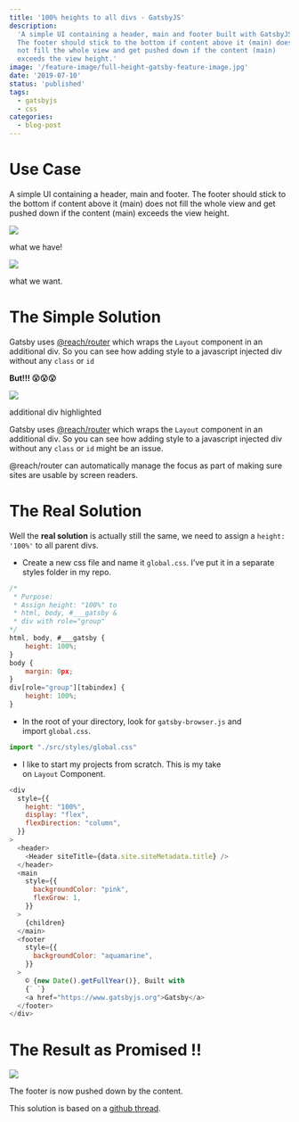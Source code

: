 ```yaml
---
title: '100% heights to all divs - GatsbyJS'
description:
  'A simple UI containing a header, main and footer built with GatsbyJS.
  The footer should stick to the bottom if content above it (main) does
  not fill the whole view and get pushed down if the content (main)
  exceeds the view height.'
image: '/feature-image/full-height-gatsby-feature-image.jpg'
date: '2019-07-10'
status: 'published'
tags:
  - gatsbyjs
  - css
categories:
  - blog-post
---
```


# Use Case

A simple UI containing a header, main and footer. The footer should stick to the bottom if content above it (main) does not fill the whole view and get pushed down if the content (main) exceeds the view height.

![](/post-images/what-we-have.png)

what we have!

![](/post-images/what-we-want.png)

what we want.

# The Simple Solution

Gatsby uses [@reach/router](https://github.com/reach/router) which wraps the `Layout` component in an additional div. So you can see how adding style to a javascript injected div without any `class` or `id`

**But!!! 😮😮😮**

![](/post-images/additional-div-highlighted.png)

additional div highlighted

Gatsby uses [@reach/router](https://github.com/reach/router) which wraps the `Layout` component in an additional div. So you can see how adding style to a javascript injected div without any `class` or `id` might be an issue.

@reach/router can automatically manage the focus as part of making sure sites are usable by screen readers.

# The Real Solution

Well the **real solution** is actually still the same, we need to assign a `height: '100%'` to all parent divs.

- Create a new css file and name it `global.css`. I’ve put it in a separate styles folder in my repo.

```js
/*
 * Purpose:
 * Assign height: "100%" to
 * html, body, #___gatsby &
 * div with role="group"
*/
html, body, #___gatsby {
    height: 100%;
}
body {
    margin: 0px;
}
div[role="group"][tabindex] {
    height: 100%;
}
```

- In the root of your directory, look for `gatsby-browser.js` and import `global.css`.

```js
import "./src/styles/global.css"
```

- I like to start my projects from scratch. This is my take on `Layout` Component.

```js
<div
  style={{
    height: "100%",
    display: "flex",
    flexDirection: "column",
  }}
>
  <header>
    <Header siteTitle={data.site.siteMetadata.title} />
  </header>
  <main
    style={{
      backgroundColor: "pink",
      flexGrow: 1,
    }}
  >
    {children}
  </main>
  <footer
    style={{
      backgroundColor: "aquamarine",
    }}
  >
    © {new Date().getFullYear()}, Built with
    {` `}
    <a href="https://www.gatsbyjs.org">Gatsby</a>
  </footer>
</div>
```

# The Result as Promised !!

![](/post-images/result-as-promised.gif)

The footer is now pushed down by the content.

This solution is based on a [github thread](https://github.com/gatsbyjs/gatsby/issues/7310).